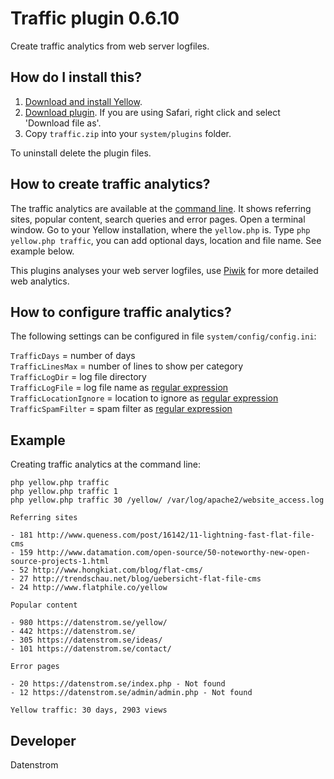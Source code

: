 Traffic plugin 0.6.10
====================
Create traffic analytics from web server logfiles.

## How do I install this?

1. [Download and install Yellow](https://github.com/datenstrom/yellow/).
2. [Download plugin](https://github.com/datenstrom/yellow-plugins/raw/master/zip/traffic.zip). If you are using Safari, right click and select 'Download file as'.
3. Copy `traffic.zip` into your `system/plugins` folder.

To uninstall delete the plugin files.

## How to create traffic analytics?

The traffic analytics are available at the [command line](https://github.com/datenstrom/yellow-plugins/tree/master/commandline). It shows referring sites, popular content, search queries and error pages. Open a terminal window. Go to your Yellow installation, where the `yellow.php` is. Type `php yellow.php traffic`, you can add optional days, location and file name. See example below.

This plugins analyses your web server logfiles, use [Piwik](https://github.com/datenstrom/yellow-plugins/tree/master/piwik) for more detailed web analytics.

## How to configure traffic analytics?

The following settings can be configured in file `system/config/config.ini`:

`TrafficDays` = number of days  
`TrafficLinesMax` = number of lines to show per category  
`TrafficLogDir` = log file directory  
`TrafficLogFile` = log file name as [regular expression](https://en.wikipedia.org/wiki/Regular_expression)  
`TrafficLocationIgnore` = location to ignore as [regular expression](https://en.wikipedia.org/wiki/Regular_expression)  
`TrafficSpamFilter` = spam filter as [regular expression](https://en.wikipedia.org/wiki/Regular_expression)  

## Example

Creating traffic analytics at the command line:

`php yellow.php traffic`  
`php yellow.php traffic 1`  
`php yellow.php traffic 30 /yellow/ /var/log/apache2/website_access.log` 

~~~~
Referring sites

- 181 http://www.queness.com/post/16142/11-lightning-fast-flat-file-cms
- 159 http://www.datamation.com/open-source/50-noteworthy-new-open-source-projects-1.html
- 52 http://www.hongkiat.com/blog/flat-cms/
- 27 http://trendschau.net/blog/uebersicht-flat-file-cms
- 24 http://www.flatphile.co/yellow

Popular content

- 980 https://datenstrom.se/yellow/
- 442 https://datenstrom.se/
- 305 https://datenstrom.se/ideas/
- 101 https://datenstrom.se/contact/

Error pages

- 20 https://datenstrom.se/index.php - Not found
- 12 https://datenstrom.se/admin/admin.php - Not found

Yellow traffic: 30 days, 2903 views
~~~~

## Developer

Datenstrom
